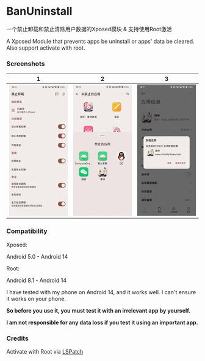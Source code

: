 # BanUninstall

一个禁止卸载和禁止清除用户数据的Xposed模块 & 支持使用Root激活

A Xposed Module that prevents apps be uninstall or apps' data be cleared. Also support activate with root.

### Screenshots
|                    1                     |                    2                     |                    3                     |
|:----------------------------------------:|:----------------------------------------:|:----------------------------------------:|
| <img src="screenshots/screenshot1.jpg"/> | <img src="screenshots/screenshot2.jpg"/> | <img src="screenshots/screenshot3.jpg"/> |

### Compatibility
Xposed:

Android 5.0 - Android 14

Root:

Android 8.1 - Android 14

I have tested with my phone on Android 14, and it works well. I can't ensure it works on your phone.

**So before you use it, you must test it with an irrelevant app by yourself.**

**I am not responsible for any data loss if you test it using an important app.**

### Credits
Activate with Root via [LSPatch](https://github.com/LSPosed/LSPatch)
